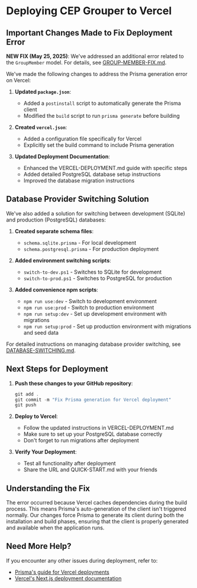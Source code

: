 # Deploying CEP Grouper to Vercel

## Important Changes Made to Fix Deployment Error

**NEW FIX (May 25, 2025)**: We've addressed an additional error related to the `GroupMember` model. For details, see [GROUP-MEMBER-FIX.md](./GROUP-MEMBER-FIX.md).

We've made the following changes to address the Prisma generation error on Vercel:

1. **Updated `package.json`**:
   - Added a `postinstall` script to automatically generate the Prisma client
   - Modified the `build` script to run `prisma generate` before building

2. **Created `vercel.json`**:
   - Added a configuration file specifically for Vercel
   - Explicitly set the build command to include Prisma generation

3. **Updated Deployment Documentation**:
   - Enhanced the VERCEL-DEPLOYMENT.md guide with specific steps
   - Added detailed PostgreSQL database setup instructions
   - Improved the database migration instructions

## Database Provider Switching Solution

We've also added a solution for switching between development (SQLite) and production (PostgreSQL) databases:

1. **Created separate schema files**:
   - `schema.sqlite.prisma` - For local development
   - `schema.postgresql.prisma` - For production deployment

2. **Added environment switching scripts**:
   - `switch-to-dev.ps1` - Switches to SQLite for development
   - `switch-to-prod.ps1` - Switches to PostgreSQL for production

3. **Added convenience npm scripts**:
   - `npm run use:dev` - Switch to development environment
   - `npm run use:prod` - Switch to production environment
   - `npm run setup:dev` - Set up development environment with migrations
   - `npm run setup:prod` - Set up production environment with migrations and seed data

For detailed instructions on managing database provider switching, see [DATABASE-SWITCHING.md](./DATABASE-SWITCHING.md).

## Next Steps for Deployment

1. **Push these changes to your GitHub repository**:
   ```powershell
   git add .
   git commit -m "Fix Prisma generation for Vercel deployment"
   git push
   ```

2. **Deploy to Vercel**:
   - Follow the updated instructions in VERCEL-DEPLOYMENT.md
   - Make sure to set up your PostgreSQL database correctly
   - Don't forget to run migrations after deployment

3. **Verify Your Deployment**:
   - Test all functionality after deployment
   - Share the URL and QUICK-START.md with your friends

## Understanding the Fix

The error occurred because Vercel caches dependencies during the build process. This means Prisma's auto-generation of the client isn't triggered normally. Our changes force Prisma to generate its client during both the installation and build phases, ensuring that the client is properly generated and available when the application runs.

## Need More Help?

If you encounter any other issues during deployment, refer to:
- [Prisma's guide for Vercel deployments](https://pris.ly/d/vercel-build)
- [Vercel's Next.js deployment documentation](https://nextjs.org/docs/deployment)
